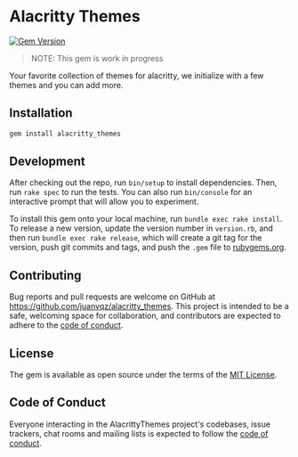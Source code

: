 # Alacritty Themes

[![Gem Version](https://badge.fury.io/rb/alacritty_themes.svg)](https://badge.fury.io/rb/alacritty_themes)

> NOTE: This gem is work in progress

Your favorite collection of themes for alacritty,
we initialize with a few themes and you can add more.

## Installation

```bash
gem install alacritty_themes
```

## Development

After checking out the repo, run `bin/setup` to install dependencies.
Then, run `rake spec` to run the tests.
You can also run `bin/console` for an interactive prompt that will allow you to experiment.

To install this gem onto your local machine, run `bundle exec rake install`.
To release a new version, update the version number in `version.rb`,
and then run `bundle exec rake release`,
which will create a git tag for the version, push git commits and tags,
and push the `.gem` file to [rubygems.org](https://rubygems.org).

## Contributing

Bug reports and pull requests are welcome on GitHub at
https://github.com/juanvqz/alacritty_themes.
This project is intended to be a safe,
welcoming space for collaboration,
and contributors are expected to adhere to the
[code of conduct](https://github.com/[USERNAME]/alacritty_themes/blob/master/CODE_OF_CONDUCT.md).

## License

The gem is available as open source
under the terms of the [MIT License](https://opensource.org/licenses/MIT).

## Code of Conduct

Everyone interacting in the AlacrittyThemes project's codebases,
issue trackers,
chat rooms and mailing lists is expected to follow the
[code of conduct](https://github.com/[USERNAME]/alacritty_themes/blob/master/CODE_OF_CONDUCT.md).
